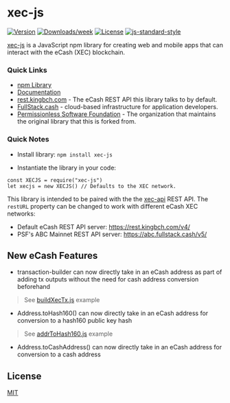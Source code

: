 # xec-js

[![Version](https://img.shields.io/npm/v/xec-js)](https://www.npmjs.com/package/xec-js)
[![Downloads/week](https://img.shields.io/npm/dw/xec-js)](https://npmjs.org/package/xec-js)
[![License](https://img.shields.io/npm/l/@xec-js)](https://github.com/ethanmackie/xec-js/blob/main/LICENSE.md)
[![js-standard-style](https://img.shields.io/badge/javascript-standard%20code%20style-green.svg?style=flat-square)](https://github.com/feross/standard)

[xec-js](https://www.npmjs.com/package/xec-js) is a JavaScript npm library for creating web and mobile apps that can interact with the eCash (XEC) blockchain.

### Quick Links

- [npm Library](https://www.npmjs.com/package/xec-js)
- [Documentation](https://ethanmackie.github.io/xec-js-documentation/)
- [rest.kingbch.com](https://rest.kingbch.com) - The eCash REST API this library talks to by default.
- [FullStack.cash](https://fullstack.cash) - cloud-based infrastructure for application developers.
- [Permissionless Software Foundation](https://psfoundation.cash) - The organization that maintains the original library that this is forked from.

### Quick Notes

- Install library: `npm install xec-js`

- Instantiate the library in your code:

```
const XECJS = require("xec-js")
let xecjs = new XECJS() // Defaults to the XEC network.
```

This library is intended to be paired with the 
the [xec-api](https://rest.kingbch.com/) REST API. The `restURL` property can be changed to work with different eCash XEC networks:

- Default eCash REST API server: https://rest.kingbch.com/v4/
- PSF's ABC Mainnet REST API server: https://abc.fullstack.cash/v5/


## New eCash Features

- transaction-builder can now directly take in an eCash address as part of adding tx outputs without the need for cash address conversion beforehand
> See [buildXecTx.js](https://github.com/ethanmackie/xec-js/blob/main/examples/buildXecTx.js) example

- Address.toHash160() can now directly take in an eCash address for conversion to a hash160 public key hash
> See [addrToHash160.js](https://github.com/ethanmackie/xec-js/blob/main/examples/addrToHash160.js) example

- Address.toCashAddress() can now directly take in an eCash address for conversion to a cash address


## License

[MIT](LICENSE.md)

